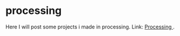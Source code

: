 # processing

Here I will post some projects i made in processing. Link: [Processing ](https://processing.org/).
